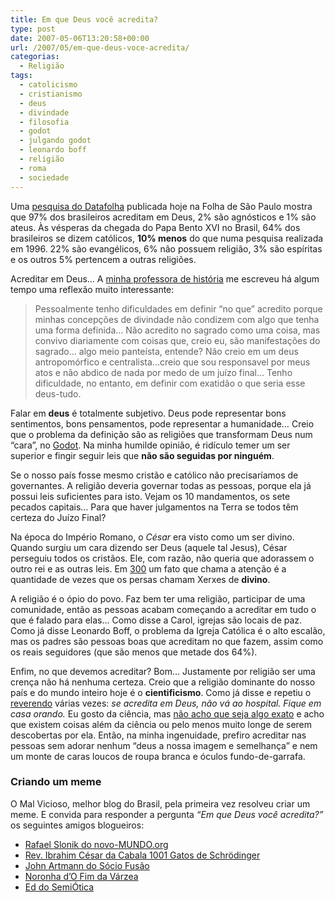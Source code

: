 ```yaml
---
title: Em que Deus você acredita?
type: post
date: 2007-05-06T13:20:58+00:00
url: /2007/05/em-que-deus-voce-acredita/
categorias:
  - Religião
tags:
  - catolicismo
  - cristianismo
  - deus
  - divindade
  - filosofia
  - godot
  - julgando godot
  - leonardo boff
  - religião
  - roma
  - sociedade
---
```


Uma [pesquisa do Datafolha][1] publicada hoje na Folha de São Paulo mostra que 97% dos brasileiros acreditam em Deus, 2% são agnósticos e 1% são ateus. Às vésperas da chegada do Papa Bento XVI no Brasil, 64% dos brasileiros se dizem católicos, **10% menos** do que numa pesquisa realizada em 1996. 22% são evangélicos, 6% não possuem religião, 3% são espíritas e os outros 5% pertencem a outras religiões.

Acreditar em Deus… A [minha professora de história][2] me escreveu há algum tempo uma reflexão muito interessante:

> Pessoalmente tenho dificuldades em definir “no que” acredito porque minhas concepções de divindade não condizem com algo que tenha uma forma definida… Não acredito no sagrado como uma coisa, mas convivo diariamente com coisas que, creio eu, são manifestações do sagrado… algo meio panteísta, entende? Não creio em um deus antropomórfico e centralista…creio que sou responsavel por meus atos e não abdico de nada por medo de um juízo final… Tenho dificuldade, no entanto, em definir com exatidão o que seria esse deus-tudo.

Falar em **deus** é totalmente subjetivo. Deus pode representar bons sentimentos, bons pensamentos, pode representar a humanidade… Creio que o problema da definição são as religiões que transformam Deus num “cara”, no [Godot][3]. Na minha humilde opinião, é ridículo temer um ser superior e fingir seguir leis que **não são seguidas por ninguém**.

Se o nosso país fosse mesmo cristão e católico não precisaríamos de governantes. A religião deveria governar todas as pessoas, porque ela já possui leis suficientes para isto. Vejam os 10 mandamentos, os sete pecados capitais… Para que haver julgamentos na Terra se todos têm certeza do Juízo Final?

Na época do Império Romano, o _César_ era visto como um ser divino. Quando surgiu um cara dizendo ser Deus (aquele tal Jesus), César perseguiu todos os cristãos. Ele, com razão, não queria que adorassem o outro rei e as outras leis. Em [300][4] um fato que chama a atenção é a quantidade de vezes que os persas chamam Xerxes de **divino**.

A religião é o ópio do povo. Faz bem ter uma religião, participar de uma comunidade, então as pessoas acabam começando a acreditar em tudo o que é falado para elas… Como disse a Carol, igrejas são locais de paz. Como já disse Leonardo Boff, o problema da Igreja Católica é o alto escalão, mas os padres são pessoas boas que acreditam no que fazem, assim como os reais seguidores (que são menos que metade dos 64%).

Enfim, no que devemos acreditar? Bom… Justamente por religião ser uma crença não há nenhuma certeza. Creio que a religião dominante do nosso país e do mundo inteiro hoje é o **cientificismo**. Como já disse e repetiu o [reverendo][5] várias vezes: _se acredita em Deus, não vá ao hospital. Fique em casa orando._ Eu gosto da ciência, mas [não acho que seja algo exato][6] e acho que existem coisas além da ciência ou pelo menos muito longe de serem descobertas por ela. Então, na minha ingenuidade, prefiro acreditar nas pessoas sem adorar nenhum “deus a nossa imagem e semelhança” e nem um monte de caras loucos de roupa branca e óculos fundo-de-garrafa.

### Criando um meme

O Mal Vicioso, melhor blog do Brasil, pela primeira vez resolveu criar um meme. E convida para responder a pergunta _“Em que Deus você acredita?”_ os seguintes amigos blogueiros:

- [Rafael Slonik do novo-MUNDO.org][7]
- [Rev. Ibrahim César da Cabala 1001 Gatos de Schrödinger][5]
- [John Artmann do Sócio Fusão][8]
- [Noronha d’O Fim da Várzea][9]
- [Ed do SemiÓtica][10]

[1]: http://datafolha.folha.uol.com.br/po/ver_po.php?session=447
[2]: http://cantodacotovia.blogspot.com/
[3]: http://1001gatos.org/julgandogodot-post/
[4]: http://www.imdb.com/title/tt0416449/
[5]: http://1001gatos.org/
[6]: http://malvicioso.com/2006/12/25/mundo-absurdo/
[7]: http://novo-mundo.org/log/
[8]: http://socio.johnartmann.com/
[9]: http://www.ofimdavarzea.com/
[10]: http://eddcaulfield.wordpress.com/
